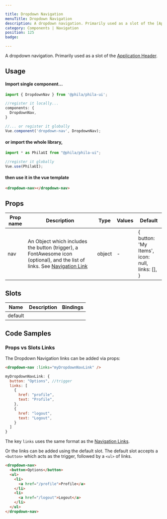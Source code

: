 ```yaml
---

title: Dropdown Navigation
menuTitle: Dropdown Navigation
description: A dropdown navigation. Primarily used as a slot of the [Application Header](/components/AppHeader).
category: Components | Navigation
position: 125
badge:

---
```


A dropdown navigation. Primarily used as a slot of the [Application Header](/components/AppHeader).

## Usage

#### Import single component...

```js
import { DropdownNav } from '@phila/phila-ui';

//register it locally...
components: {
  DropdownNav,
}

//... or register it globally
Vue.component('dropdown-nav', DropdownNav);
```

#### or import the whole library,

```js
import * as PhilaUI from "@phila/phila-ui";

//register it globally
Vue.use(PhilaUI);
```

#### then use it in the vue template

```html
<dropdown-nav></dropdown-nav>
```

## Props

| Prop name | Description                                                                                                                                     | Type   | Values | Default                                                       |
| --------- | ----------------------------------------------------------------------------------------------------------------------------------------------- | ------ | ------ | ------------------------------------------------------------- |
| nav       | An Object which includes the button (trigger), a FontAwesome icon (optional), and the list of links. See [Navigation Link](/components/NavLink) | object | -      | {<br> button: 'My Items',<br> icon: null,<br> links: [],<br>} |

## Slots

| Name    | Description | Bindings |
| ------- | ----------- | -------- |
| default |             |          |

## Code Samples

### Props vs Slots Links

The Dropdown Navigation links can be added via props:

```html
<dropdown-nav :links="myDropdownNavLink" />
```

```js
myDropdownNavLink: {
  button: "Options", //trigger
  links: [
    {
      href: "profile",
      text: "Profile",
    },
    {
      href: "logout",
      text: "Logout",
    }
  ]
}
```

<alert>The key `links` uses the same format as the [Navigation Links](/components/NavLink).</alert>

Or the links can be added using the default slot. The default slot accepts a `<button>` which acts as the trigger, followed by a `<ul>` of links.

```html
<dropdown-nav>
  <button>Options</button>
  <ul>
    <li>
      <a href="/profile">Profile</a>
    </li>
    <li>
      <a href="/logout">Logout</a>
    </li>
  </ul>
</dropdown-nav>
```
